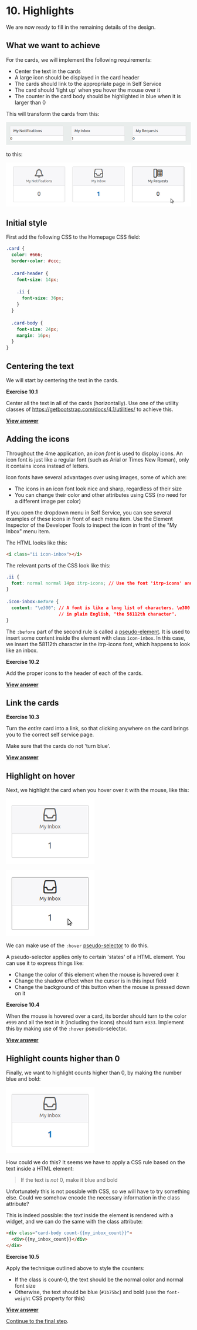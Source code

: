 # 10. Highlights

We are now ready to fill in the remaining details of the design.

## What we want to achieve

For the cards, we will implement the following requirements:

* Center the text in the cards
* A large icon should be displayed in the card header
* The cards should link to the appropriate page in Self Service
* The card should 'light up' when you hover the mouse over it
* The counter in the card body should be highlighted in blue when it is larger than 0

This will transform the cards from this:

![Unstyled cards](images/cards-unstyled.png)

to this:

![Styled cards](images/cards-styled.png)

## Initial style

First add the following CSS to the Homepage CSS field:

``` css
.card {
  color: #666;
  border-color: #ccc;

  .card-header {
    font-size: 14px;
    
    .ii { 
      font-size: 36px; 
    }
  }
  
  .card-body {
    font-size: 24px;
    margin: 16px;
  }
}
```

## Centering the text

We will start by centering the text in the cards.

**Exercise 10.1**

Center all the text in all of the cards (horizontally). 
Use one of the utility classes of https://getbootstrap.com/docs/4.1/utilities/ to achieve this.

[**View answer**](answers/answer-10.1.md)

## Adding the icons

Throughout the 4me application, an *icon font* is used to display icons. 
An icon font is just like a regular font (such as Arial or Times New Roman), only it contains icons instead of letters.

Icon fonts have several advantages over using images, some of which are:

* The icons in an icon font look nice and sharp, regardless of their size
* You can change their color and other attributes using CSS (no need for a different image per color)

If you open the dropdown menu in Self Service, you can see several examples of these icons in front of each menu item.
Use the Element Inspector of the Developer Tools to inspect the icon in front of the "My Inbox" menu item.

The HTML looks like this:

``` html
<i class="ii icon-inbox"></i>
```

The relevant parts of the CSS look like this:

``` css
.ii {
  font: normal normal 14px itrp-icons; // Use the font 'itrp-icons' and set it to 14px
}

.icon-inbox:before {
  content: "\e300"; // A font is like a long list of characters. \e300 means "the e300th character" or, 
                    // in plain English, "the 58112th character".
}
```

The `:before` part of the second rule is called a [pseudo-element](https://developer.mozilla.org/en-US/docs/Web/CSS/::before). 
It is used to insert some content inside the element with class `icon-inbox`.
In this case, we insert the 58112th character in the itrp-icons font, which happens to look like an inbox.

**Exercise 10.2**

Add the proper icons to the header of each of the cards.

[**View answer**](answers/answer-10.2.md)

## Link the cards

**Exercise 10.3**

Turn the *entire* card into a link, so that clicking anywhere on the card brings you to the correct self service page.

Make sure that the cards do not 'turn blue'.

[**View answer**](answers/answer-10.3.md)

## Highlight on hover

Next, we highlight the card when you hover over it with the mouse, like this:

![Unhovered card](images/card-before-hover.png)

![Hovered card](images/card-after-hover.png)

We can make use of the `:hover` [pseudo-selector](https://developer.mozilla.org/en-US/docs/Web/CSS/:hover) to do this.

A pseudo-selector applies only to certain 'states' of a HTML element. You can use it to express things like:

* Change the color of this element when the mouse is hovered over it
* Change the shadow effect when the cursor is in this input field
* Change the background of this button when the mouse is pressed down on it

**Exercise 10.4**

When the mouse is hovered over a card, its border should turn to the color `#999` 
and all the text in it (including the icons) should turn `#333`. Implement this by making use of the `:hover` pseudo-selector.

[**View answer**](answers/answer-10.4.md)

## Highlight counts higher than 0

Finally, we want to highlight counts higher than 0, by making the number blue and bold:

![Blue counter](images/card-count-1.png)

How could we do this? It seems we have to apply a CSS rule based on the text inside a HTML element:

> If the text is *not* 0, make it blue and bold 

Unfortunately this is not possible with CSS, so we will have to try something else. 
Could we somehow encode the necessary information in the class attribute?

This is indeed possible: the *text* inside the element is rendered with a widget, and we can do the same
with the class attribute:

``` html
<div class="card-body count-{{my_inbox_count}}">
  <div>{{my_inbox_count}}</div>
</div>
```

**Exercise 10.5**

Apply the technique outlined above to style the counters:

* If the class is count-0, the text should be the normal color and normal font size
* Otherwise, the text should be blue (`#1b75bc`) and bold (use the `font-weight` CSS property for this)

[**View answer**](answers/answer-10.5.md)

[Continue to the final step](11-finishing-touches.md).
